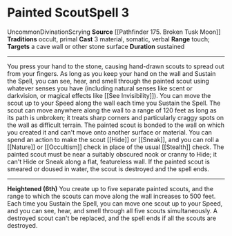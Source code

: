 ﻿---
actions: '[three-actions]'
area: null
bloodline: null
component:
- Material
- Somatic
- Verbal
cost: null
deity: null
domain: null
duration: sustained
element: null
heighten: 6th
heighten_level: 3, 6
id: '1096'
lesson: null
level: '3'
mystery: null
name: Painted Scout
patron_theme: null
range: touch
rarity: Uncommon
requirement: null
saving_throw: null
school: Divination
source: '[[DATABASE/source/Pathfinder 175. Broken Tusk Moon|Pathfinder #175: Broken
  Tusk Moon]]'
target: a cave wall or other stone surface
tradition:
- Occult
- Primal
trait:
- '[[DATABASE/trait/Divination|Divination]]'
- '[[DATABASE/trait/Scrying|Scrying]]'
- '[[DATABASE/trait/Uncommon|Uncommon]]'
trigger: null
type: Spell

---
# Painted Scout<span class="item-type">Spell 3</span>

<span class="trait-uncommon item-trait">Uncommon</span><span class="item-trait">Divination</span><span class="item-trait">Scrying</span>
**Source** [[Pathfinder 175. Broken Tusk Moon]]
**Traditions** occult, primal
**Cast** <span class="action-icon">3</span> material, somatic, verbal
**Range** touch; **Targets** a cave wall or other stone surface
**Duration** sustained

---
You press your hand to the stone, causing hand-drawn scouts to spread out from your fingers. As long as you keep your hand on the wall and Sustain the Spell, you can see, hear, and smell through the painted scout using whatever senses you have (including natural senses like scent or darkvision, or magical effects like [[See Invisibility]]). You can move the scout up to your Speed along the wall each time you Sustain the Spell. The scout can move anywhere along the wall to a range of 120 feet as long as its path is unbroken; it treats sharp corners and particularly craggy spots on the wall as difficult terrain. The painted scout is bonded to the wall on which you created it and can't move onto another surface or material.
 You can spend an action to make the scout [[Hide]] or [[Sneak]], and you can roll a [[Nature]] or [[Occultism]] check in place of the usual [[Stealth]] check. The painted scout must be near a suitably obscured nook or cranny to Hide; it can't Hide or Sneak along a flat, featureless wall. If the painted scout is smeared or doused in water, the scout is destroyed and the spell ends.

---
**Heightened (6th)** You create up to five separate painted scouts, and the range to which the scouts can move along the wall increases to 500 feet. Each time you Sustain the Spell, you can move one scout up to your Speed, and you can see, hear, and smell through all five scouts simultaneously. A destroyed scout can't be replaced, and the spell ends if all the scouts are destroyed.